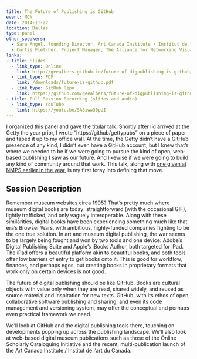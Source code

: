```yaml
---
title: The Future of Publishing is GitHub
event: MCN
date: 2014-11-22
location: Dallas
type: panel
other_speakers:
  - Sara Angel, founding Director, Art Canada Institute / Institut de l’art du Canada
  - Curtis Fletcher, Project Manager, The Alliance for Networking Visual Culture 
links:
- title: Slides 
  - link_type: Online
    link: http://geealbers.github.io/future-of-digpublishing-is-github/
  - link_type: PDF
    link: /downloads/future-is-github.pdf
  - link_type: GitHub Repo
    link: https://github.com/geealbers/future-of-digpublishing-is-github
- title: Full Session Recording (slides and audio)
  - link_type: YouTube
    link: https://youtu.be/SA8iww30pUI
---
```


I organized this panel and gave the titular talk. Shortly after I’d arrived at the Getty the year prior, I wrote “https://github/gettypubs” on a piece of paper and taped it up to my office wall. At the time, the Getty didn’t have a GitHub presence of any kind, I didn’t even have a GitHub account, but I knew that’s where we needed to be if we were going to pursue the kind of open, web-based publishing I saw as our future. And likewise if we were going to build any kind of community around that work. This talk, along with [one given at NMPS earlier in the year](/talks/digital-publishing-101.md), is my first foray into defining that move.

## Session Description

Remember museum websites circa 1995? That’s pretty much where museum digital books are today: straightforward (with the occasional GIF), lightly trafficked, and only vaguely interoperable. Along with these similarities, digital books have been experiencing something much like that era’s Browser Wars, with ambitious, highly-funded companies fighting to be the one true solution. In art and museum digital publishing, the war seems to be largely being fought and won by two tools and one device: Adobe’s Digital Publishing Suite and Apple’s iBooks Author, both targeted for iPad. The iPad offers a beautiful platform akin to beautiful books, and both tools offer low barriers of entry to get books onto it. This is good for workflow, finances, and perhaps egos, but creating books in proprietary formats that work only on certain devices is not good. 

The future of digital publishing should be like GitHub. Books are cultural objects with value only when they are read, shared widely, and reused as source material and inspiration for new texts. GitHub, with its ethos of open, collaborative software publishing and sharing, and even its code management and versioning system, may offer the conceptual and perhaps even practical framework we need.

We’ll look at GitHub and the digital publishing tools there, touching on developments popping up across the publishing landscape. We’ll also look at web-based digital museum publications such as those of the Online Scholarly Cataloguing Initiative and the recent, multi-publication launch of the Art Canada Institute / Institut de l’art du Canada.

